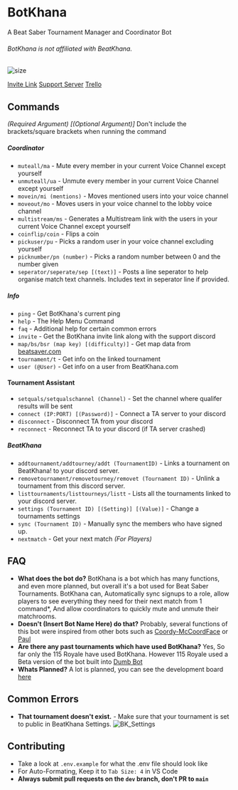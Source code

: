# BotKhana

A Beat Saber Tournament Manager and Coordinator Bot

###### BotKhana is not affiliated with BeatKhana.

![size](https://img.shields.io/github/repo-size/AsoDesu/BotKhana)

[Invite Link](https://discord.com/api/oauth2/authorize?client_id=796371697083219968&permissions=8&scope=bot)
[Support Server](https://discord.gg/jEHVQajmS4)
[Trello](https://trello.com/b/8kefuCCH/botkhana-development)

## Commands

_(Required Argument)_
_[(Optional Argument)]_
Don't include the brackets/square brackets when running the command

##### Coordinator

-   `muteall/ma` - Mute every member in your current Voice Channel except yourself
-   `unmuteall/ua` - Unmute every member in your current Voice Channel except yourself
-   `movein/mi (mentions)` - Moves mentioned users into your voice channel
-   `moveout/mo` - Moves users in your voice channel to the lobby voice channel
-   `multistream/ms` - Generates a Multistream link with the users in your current Voice Channel except yourself
-   `coinflip/coin` - Flips a coin
-   `pickuser/pu` - Picks a random user in your voice channel excluding yourself
-   `picknumber/pn (number)` - Picks a random number between 0 and the number given
-   `seperator/seperate/sep [(text)]` - Posts a line seperator to help organise match text channels. Includes text in seperator line if provided.

##### Info

-   `ping` - Get BotKhana's current ping
-   `help` - The Help Menu Command
-   `faq` - Additional help for certain common errors
-   `invite` - Get the BotKhana invite link along with the support discord
-   `map/bs/bsr (map key) [(difficulty)]` - Get map data from [beatsaver.com](https://beatsaver.com)
-   `tournament/t` - Get info on the linked tournament
-   `user (@User)` - Get info on a user from BeatKhana.com

#### Tournament Assistant

-   `setquals/setqualschannel (Channel)` - Set the channel where qualifer results will be sent
-   `connect (IP:PORT) [(Password)]` - Connect a TA server to your discord
-   `disconnect` - Disconnect TA from your discord
-   `reconnect` - Reconnect TA to your discord (if TA server crashed)

##### BeatKhana

-   `addtournament/addtourney/addt (TournamentID)` - Links a tournament on BeatKhana! to your discord server.
-   `removetournament/removetourney/removet (Tournament ID)` - Unlink a tournament from this discord server.
-   `listtournaments/listtourneys/listt` - Lists all the tournaments linked to your discord server.
-   `settings (Tournament ID) [(Setting)] [(Value)]` - Change a tournaments settings
-   `sync (Tournament ID)` - Manually sync the members who have signed up.
-   `nextmatch` - Get your next match _(For Players)_

## FAQ

-   **What does the bot do?**
    BotKhana is a bot which has many functions, and even more planned, but overall it's a bot used for Beat Saber Tournaments. BotKhana can, Automatically sync signups to a role, allow players to see everything they need for their next match from 1 command\*, And allow coordinators to quickly mute and unmute their matchrooms.
-   **Doesn't (Insert Bot Name Here) do that?**
    Probably, several functions of this bot were inspired from other bots such as [Coordy-McCoordFace](https://github.com/Sirspam/Coordy-McCoordFace) or [Paul](https://github.com/Ryeera/Paul)
-   **Are there any past tournaments which have used BotKhana?**
    Yes, So far only the 115 Royale have used BotKhana. However 115 Royale used a Beta version of the bot built into [Dumb Bot](https://github.com/AsoDesu/no-bot)
-   **Whats Planned?**
    A lot is planned, you can see the development board [here](https://trello.com/b/8kefuCCH/botkhana-development)

## Common Errors

-   **That tournament doesn't exist.** - Make sure that your tournament is set to public in BeatKhana Settings. ![BK_Settings](https://i.imgur.com/SA9NZCe.png)

## Contributing

-   Take a look at `.env.example` for what the .env file should look like
-   For Auto-Formating, Keep it to `Tab Size: 4` in VS Code
-   **Always submit pull requests on the `dev` branch, don't PR to `main`**
